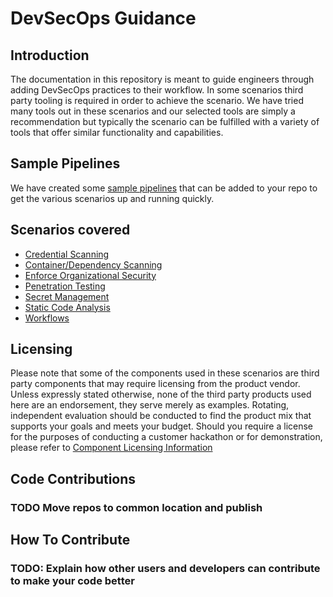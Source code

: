 # DevSecOps Guidance

## Introduction

The documentation in this repository is meant to guide engineers through adding DevSecOps practices to their workflow.  In some scenarios third party tooling is required in order to achieve the scenario.  We have tried many tools out in these scenarios and our selected tools are simply a recommendation but typically the scenario can be fulfilled with a variety of tools that offer similar functionality and capabilities.

## Sample Pipelines

We have created some [sample pipelines](./pipelines/README.md) that can be added to your repo to get the various scenarios up and running quickly.

## Scenarios covered

- [Credential Scanning](./Scenarios/CredentialScanning/README.md)
- [Container/Dependency Scanning](./Scenarios/DependencyContainerScanning/README.md)
- [Enforce Organizational Security](./Scenarios/EnforceOrgSecurityPolicy/README.md)
- [Penetration Testing](./Scenarios/PenetrationTesting/README.md)
- [Secret Management](./Scenarios/SecretManagement/README.md)
- [Static Code Analysis](./Scenarios/StaticCodeAnalysis/README.md)
- [Workflows](./Scenarios/Workflow/README.md)

## Licensing

Please note that some of the components used in these scenarios are third party components that may require licensing from the product vendor. Unless expressly stated otherwise, none of the third party products used here are an endorsement, they serve merely as examples. Rotating, independent evaluation should be conducted to find the product mix that supports your goals and meets your budget. Should you require a license for the purposes of conducting a customer hackathon or for demonstration, please refer to  [Component Licensing Information](./Scenarios/ComponentLicensingInfo/README.md)

## Code Contributions

### TODO Move repos to common location and publish

## How To Contribute

### TODO: Explain how other users and developers can contribute to make your code better

